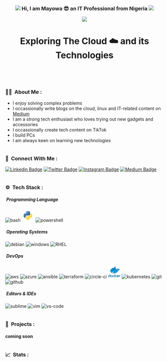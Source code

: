 <h3 align="center"> <img src="https://media.giphy.com/media/hvRJCLFzcasrR4ia7z/giphy.gif" width="25">  
  Hi, I am Mayowa 😎 an IT Professional from Nigeria
  <img src="https://cdn.countryflags.com/thumbs/nigeria/flag-round-250.png" width="20">
</h3>
<div id="header" align="center">
  <img src="https://qph.cf2.quoracdn.net/main-qimg-fd4ae59f9f6bc848b61062baebb7cb44" width="500"/>
</div>
<h1 align="center"> 
  Exploring The Cloud ☁️ and its Technologies
</h1> 
</br>
<p align="left"><img src="https://komarev.com/ghpvc/?username=mayurwaB&style=round&color=red" alt=""></p>

### :man_technologist: &nbsp;About Me :
- I enjoy solving complex problems
- I occassionally write blogs on the cloud, linux and IT-related content on [Medium](https://medium.com/@bodunwamayowa)
- I am a strong tech enthusiast who loves trying out new gadgets and accessories
- I occassionally create tech content on TikTok
- I build PCs
- I am always keen on learning new technologies

#

### 🔗 &nbsp;Connect With Me :
  [![Linkedin Badge](https://img.shields.io/badge/-Mayowa-blue?style=flat&logo=Linkedin&logoColor=white)](https://www.linkedin.com/in/mayowa-bodunwa) [![Twitter Badge](https://img.shields.io/badge/-Mayowa-white?style=flat&logo=Twitter&logoColor=blue)](https://www.twitter.com/mayowabodunwa) [![Instagram Badge](https://img.shields.io/badge/-Mayowa-purple?style=flat&logo=Instagram&logoColor=white)](https://www.instagram.com/mayowabod) [![Medium Badge](https://img.shields.io/badge/-Mayowa-black?style=flat&logo=Medium&logoColor=white)](https://medium.com/@bodunwamayowa)

#

### ⚙️ &nbsp;Tech Stack :  
##### &nbsp;Programming Language 
<p align="left"><img src="https://upload.wikimedia.org/wikipedia/commons/thumb/4/4b/Bash_Logo_Colored.svg/1200px-Bash_Logo_Colored.svg.png" alt="bash" title="bash" title="bash" width="40" height="40"/>  <img src="https://raw.githubusercontent.com/github/explore/80688e429a7d4ef2fca1e82350fe8e3517d3494d/topics/python/python.png" alt="python" title="python" width="40" height="40"/> <img src="https://www.freeiconspng.com/thumbs/powershell-icon/powershell-icon-4.png" alt="powershell" title="powershell" width="40" height="40"/> 

##### &nbsp;Operating Systems 
<p align="left"><img src="https://www.shareicon.net/data/2015/09/17/102428_debian_512x512.png" alt="debian" title="debian"  width="40" height="40"/>  <img src="https://iconape.com/wp-content/files/sj/380491/svg/380491.png" alt="windows" title="windows" width="40" height="40"/> <img src="https://upload.wikimedia.org/wikipedia/commons/thumb/d/d8/Red_Hat_logo.svg/2560px-Red_Hat_logo.svg.png" alt="RHEL" title="RHEL" width="40" height="40"/> 

##### &nbsp;DevOps 
<p align="left"><img src="https://www.vectorlogo.zone/logos/amazon_aws/amazon_aws-icon.svg" alt="aws" title="aws" width="40" height="40"/> <img src="https://iconape.com/wp-content/files/vb/33934/svg/azure-1.svg" alt="azure" title="azure" width="40" height="40"/>  <img src="https://www.vectorlogo.zone/logos/ansible/ansible-icon.svg" alt="ansible" title="ansible" width="40" height="40"/> <img src="https://www.vectorlogo.zone/logos/terraformio/terraformio-icon.svg" alt="terraform" title="terraform" width="40" height="40"/> <img src="https://camo.githubusercontent.com/3ac2d9b831a5faebccad5cf056a83e14e274fa0f8bb7a7fb049f7399ef815691/68747470733a2f2f7261772e6769746875622e636f6d2f436972636c6543492d5075626c69632f63696d672d727573742f6d61696e2f696d672f636972636c652d636972636c6563692e7376673f73616e6974697a653d74727565" alt="circle-ci" title="circle-ci" width="40" height="40"/> <img src="https://raw.githubusercontent.com/github/explore/80688e429a7d4ef2fca1e82350fe8e3517d3494d/topics/docker/docker.png" alt="docker" title="docker" width="40" height="40"/> <img src="https://www.vectorlogo.zone/logos/kubernetes/kubernetes-icon.svg" alt="kubernetes" title="kubernetes" width="40" height="40"/> <img src="https://www.vectorlogo.zone/logos/git-scm/git-scm-icon.svg" alt="git" title="git" width="40" height="40"/>  <img src="https://www.vectorlogo.zone/logos/github/github-icon.svg" alt="github" title="github" width="40" height="40"/>

##### &nbsp;Editors & IDEs 
<p align="left"><img src="https://cdn.worldvectorlogo.com/logos/sublime-text.svg" alt="sublime" title="sublime" width="40" height="40"/> <img src="https://static.cdnlogo.com/logos/v/69/vim.svg" alt="vim" title="vim" width="40" height="40"/> <img src="https://www.vectorlogo.zone/logos/visualstudio_code/visualstudio_code-icon.svg" alt="vs-code" title="vs-code" width="40" height="40"/> </p>

#

### 📄 &nbsp;Projects :
#### coming soon

#

### 📈 &nbsp;Stats :

